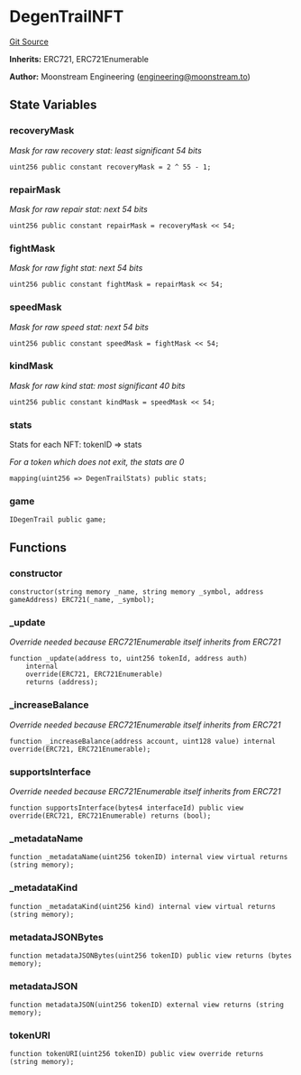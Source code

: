 # DegenTrailNFT
[Git Source](https://github.com/moonstream-to/degen-trail/blob/40af20e32bc776b1e486a03cb53609e6918f69b1/src/nfts.sol)

**Inherits:**
ERC721, ERC721Enumerable

**Author:**
Moonstream Engineering (engineering@moonstream.to)


## State Variables
### recoveryMask
*Mask for raw recovery stat: least significant 54 bits*


```solidity
uint256 public constant recoveryMask = 2 ^ 55 - 1;
```


### repairMask
*Mask for raw repair stat: next 54 bits*


```solidity
uint256 public constant repairMask = recoveryMask << 54;
```


### fightMask
*Mask for raw fight stat: next 54 bits*


```solidity
uint256 public constant fightMask = repairMask << 54;
```


### speedMask
*Mask for raw speed stat: next 54 bits*


```solidity
uint256 public constant speedMask = fightMask << 54;
```


### kindMask
*Mask for raw kind stat: most significant 40 bits*


```solidity
uint256 public constant kindMask = speedMask << 54;
```


### stats
Stats for each NFT: tokenID => stats

*For a token which does not exit, the stats are 0*


```solidity
mapping(uint256 => DegenTrailStats) public stats;
```


### game

```solidity
IDegenTrail public game;
```


## Functions
### constructor


```solidity
constructor(string memory _name, string memory _symbol, address gameAddress) ERC721(_name, _symbol);
```

### _update

*Override needed because ERC721Enumerable itself inherits from ERC721*


```solidity
function _update(address to, uint256 tokenId, address auth)
    internal
    override(ERC721, ERC721Enumerable)
    returns (address);
```

### _increaseBalance

*Override needed because ERC721Enumerable itself inherits from ERC721*


```solidity
function _increaseBalance(address account, uint128 value) internal override(ERC721, ERC721Enumerable);
```

### supportsInterface

*Override needed because ERC721Enumerable itself inherits from ERC721*


```solidity
function supportsInterface(bytes4 interfaceId) public view override(ERC721, ERC721Enumerable) returns (bool);
```

### _metadataName


```solidity
function _metadataName(uint256 tokenID) internal view virtual returns (string memory);
```

### _metadataKind


```solidity
function _metadataKind(uint256 kind) internal view virtual returns (string memory);
```

### metadataJSONBytes


```solidity
function metadataJSONBytes(uint256 tokenID) public view returns (bytes memory);
```

### metadataJSON


```solidity
function metadataJSON(uint256 tokenID) external view returns (string memory);
```

### tokenURI


```solidity
function tokenURI(uint256 tokenID) public view override returns (string memory);
```

